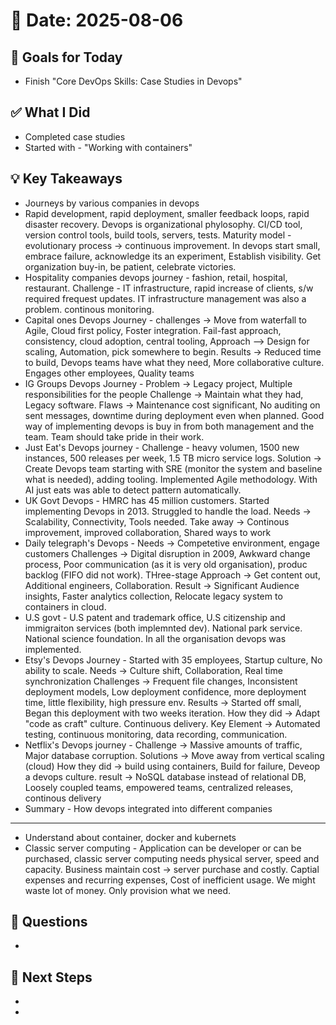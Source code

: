 # 📅 Date: 2025-08-06

## 🎯 Goals for Today

- Finish "Core DevOps Skills: Case Studies in Devops"

## ✅ What I Did

- Completed case studies
- Started with - "Working with containers"

## 💡 Key Takeaways

- Journeys by various companies in devops
- Rapid development, rapid deployment, smaller feedback loops, rapid disaster recovery. Devops is organizational phylosophy. CI/CD tool, version control tools, build tools, servers, tests. Maturity model - evolutionary process -> continuous improvement. In devops start small, embrace failure, acknowledge its an experiment, Establish visibility. Get organization buy-in, be patient, celebrate victories.
- Hospitality companies devops journey - fashion, retail, hospital, restaurant. Challenge - IT infrastructure, rapid increase of clients, s/w required frequest updates. IT infrastructure management was also a problem. continous monitoring.
- Capital ones Devops Journey - challenges -> Move from waterfall to Agile, Cloud first policy, Foster integration. Fail-fast approach, consistency, cloud adoption, central tooling, Approach --> Design for scaling, Automation, pick somewhere to begin. Results -> Reduced time to build, Devops teams have what they need, More collaborative culture. Engages other employees, Quality teams
- IG Groups Devops Journey - Problem -> Legacy project, Multiple responsibilities for the people Challenge -> Maintain what they had, Legacy software. Flaws -> Maintenance cost significant, No auditing on sent messages, downtime during deployment even when planned. Good way of implementing devops is buy in from both management and the team. Team should take pride in their work.
- Just Eat's Devops journey - Challenge - heavy volumen, 1500 new instances, 500 releases per week, 1.5 TB micro service logs. Solution -> Create Devops team starting with SRE (monitor the system and baseline what is needed), adding tooling. Implemented Agile methodology. With AI just eats was able to detect pattern automatically.
- UK Govt Devops - HMRC has 45 million customers. Started implementing Devops in 2013. Struggled to handle the load. Needs -> Scalability, Connectivity, Tools needed. Take away -> Continous improvement, improved collaboration, Shared ways to work
- Daily telegraph's Devops - Needs -> Competetive environment, engage customers Challenges -> Digital disruption in 2009, Awkward change process, Poor communication (as it is very old organisation), produc backlog (FIFO did not work). THree-stage Approach -> Get content out, Additional engineers, Collaboration. Result -> Significant Audience insights, Faster analytics collection, Relocate legacy system to containers in cloud.
- U.S govt - U.S patent and trademark office, U.S citizenship and immigraiton services (both implemnted dev). National park service. National science foundation. In all the organisation devops was implemented.
- Etsy's Devops Journey - Started with 35 employees, Startup culture, No ability to scale. Needs -> Culture shift, Collaboration, Real time synchronization Challenges -> Frequent file changes, Inconsistent deployment models, Low deployment confidence, more deployment time, little flexibility, high pressure env. Results -> Started off small, Began this deployment with two weeks iteration. How they did -> Adapt "code as craft" culture. Continuous delivery. Key Element -> Automated testing, continuous monitoring, data recording, communication.
- Netflix's Devops journey - Challenge -> Massive amounts of traffic, Major database corruption. Solutions -> Move away from vertical scaling (cloud) How they did -> build using containers, Build for failure, Deveop a devops culture. result -> NoSQL database instead of relational DB, Loosely coupled teams, empowered teams, centralized releases, continous delivery
- Summary - How devops integrated into different companies

---

- Understand about container, docker and kubernets
- Classic server computing - Application can be developer or can be purchased, classic server computing needs physical server, speed and capacity. Business maintain cost -> server purchase and costly. Captial expenses and recurring expenses, Cost of inefficient usage. We might waste lot of money. Only provision what we need.

## 🧠 Questions

-

## 📌 Next Steps

-
-
